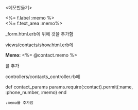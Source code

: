 <메모만들기>

<div class="field">
    <%= f.label :memo %><br>
    <%= f.text_area :memo%>
   </div>
   
  _form.html.erb에 위에 것을 추가함
  
  
  views/contacts/show.html.erb에
  
  <p>
  <strong>Memo:</strong>
  <%= @contact.memo %>
</p> 
를 추가

controllers/contacts_controller.rb에 

def contact_params
      params.require(:contact).permit(:name, :phone_number, :memo)
    end
    
    :memo를 추가함
